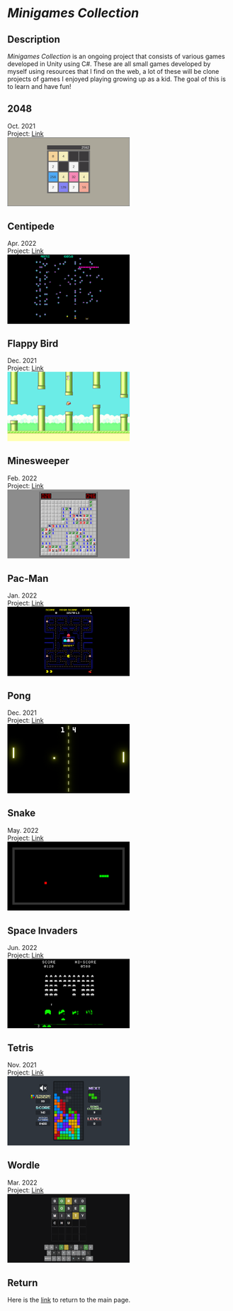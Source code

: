 # *Minigames Collection*

## Description
*Minigames Collection* is an ongoing project that consists of various games developed in Unity using C#. These are all small games developed by myself using resources that I find on the web, a lot of these will be clone projects of games I enjoyed playing growing up as a kid. The goal of this is to learn and have fun!   

## 2048
Oct. 2021   
Project: [Link](2048.html)  
[<img class="clickableimage" width="276.48" height="155.52" src="https://github.com/SergeiBak/PersonalWebsite/blob/master/images/2048.png?raw=true">](https://sergeibak.github.io/PersonalWebsite/2048.html)    

## Centipede
Apr. 2022   
Project: [Link](centipede.html)  
[<img class="clickableimage" width="276.48" height="155.52" src="https://github.com/SergeiBak/PersonalWebsite/blob/master/images/centipede.png?raw=true">](https://sergeibak.github.io/PersonalWebsite/centipede.html)    

## Flappy Bird
Dec. 2021   
Project: [Link](FlappyBird.html)  
[<img class="clickableimage" width="276.48" height="155.52" src="https://github.com/SergeiBak/PersonalWebsite/blob/master/images/flappybird.png?raw=true">](https://sergeibak.github.io/PersonalWebsite/FlappyBird.html) 

## Minesweeper
Feb. 2022   
Project: [Link](Minesweeper.html)  
[<img class="clickableimage" width="276.48" height="155.52" src="https://github.com/SergeiBak/PersonalWebsite/blob/master/images/Minesweeper.png?raw=true">](https://sergeibak.github.io/PersonalWebsite/Minesweeper.html)  

## Pac-Man
Jan. 2022   
Project: [Link](PacMan.html)  
[<img class="clickableimage" width="276.48" height="155.52" src="https://github.com/SergeiBak/PersonalWebsite/blob/master/images/Pacman.png?raw=true">](https://sergeibak.github.io/PersonalWebsite/PacMan.html)  

## Pong
Dec. 2021   
Project: [Link](pong.html)  
[<img class="clickableimage" width="276.48" height="155.52" src="https://github.com/SergeiBak/PersonalWebsite/blob/master/images/pong.png?raw=true">](https://sergeibak.github.io/PersonalWebsite/pong.html)    

## Snake
May. 2022   
Project: [Link](Snake.html)  
[<img class="clickableimage" width="276.48" height="155.52" src="https://github.com/SergeiBak/PersonalWebsite/blob/master/images/Snake.png?raw=true">](https://sergeibak.github.io/PersonalWebsite/Snake.html)   

## Space Invaders
Jun. 2022   
Project: [Link](SpaceInvaders.html)  
[<img class="clickableimage" width="276.48" height="155.52" src="https://github.com/SergeiBak/PersonalWebsite/blob/master/images/SpaceInvaders.png?raw=true">](https://sergeibak.github.io/PersonalWebsite/SpaceInvaders.html)   

## Tetris
Nov. 2021   
Project: [Link](tetris.html)  
[<img class="clickableimage" width="276.48" height="155.52" src="https://github.com/SergeiBak/PersonalWebsite/blob/master/images/tetris.png?raw=true">](https://sergeibak.github.io/PersonalWebsite/tetris.html)    

## Wordle
Mar. 2022   
Project: [Link](wordle.html)  
[<img class="clickableimage" width="276.48" height="155.52" src="https://github.com/SergeiBak/PersonalWebsite/blob/master/images/wordle.png?raw=true">](https://sergeibak.github.io/PersonalWebsite/wordle.html)    

## Return
Here is the [link](https://sergeibak.github.io/PersonalWebsite/) to return to the main page.
